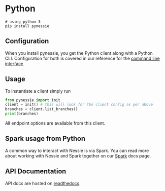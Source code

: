 # Python

```
# using python 3
pip install pynessie
``` 

## Configuration

When you install pynessie, you get the Python client along with a Python CLI. Configuration 
for both is covered in our reference for the [command line interface](../tools/cli.md). 

## Usage

To instantiate a client simply run

``` python
from pynessie import init
client = init() # this will look for the client config as per above
branches = client.list_branches()
print(branches)
```

All endpoint options are available from this client.


## Spark usage from Python

A common way to interact with Nessie is via Spark. You can read more about working 
with Nessie and Spark together on our [Spark](../tools/spark.md) docs page.

## API Documentation

API docs are hosted on [readthedocs](https://nessie.readthedocs.io/en/latest/)
